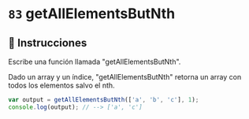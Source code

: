 # `83` getAllElementsButNth

## 📝 Instrucciones 

Escribe una función llamada "getAllElementsButNth".

Dado un array y un índice, "getAllElementsButNth" retorna un array con todos los elementos salvo el nth.

```js
var output = getAllElementsButNth(['a', 'b', 'c'], 1);
console.log(output); // --> ['a', 'c']
```